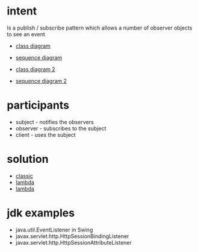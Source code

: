 # intent

Is a publish / subscribe pattern which allows a number of observer objects to see an event

- [class diagram](../../../../design-patterns/src/main/java/com/sda/patterns/behavioral/observer/observer.puml)
- [sequence diagram](../../../../design-patterns/src/main/java/com/sda/patterns/behavioral/observer/observer-seq.puml)

- [class diagram 2](../../../../design-patterns/src/main/java/com/sda/patterns/behavioral/observer/observer2.puml)
- [sequence diagram 2](../../../../design-patterns/src/main/java/com/sda/patterns/behavioral/observer/observer-seq2.puml)

# participants

- subject - notifies the observers
- observer - subscribes to the subject
- client - uses the subject

# solution

- [classic](../../../../design-patterns/src/main/java/com/sda/patterns/behavioral/observer/ex1/Client.java)
- [lambda](../../../../design-patterns/src/main/java/com/sda/patterns/behavioral/observer/ex2/Client.java)
- [lambda](../../../../design-patterns/src/main/java/com/sda/patterns/behavioral/observer/ex3/Client.java)

# jdk examples

- java.util.EventListener in Swing
- javax.servlet.http.HttpSessionBindingListener
- javax.servlet.http.HttpSessionAttributeListener
